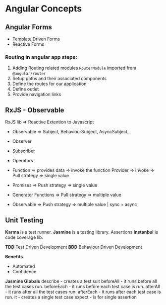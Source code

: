 # Angular Concepts

## Angular Forms
- Template Driven Forms
- Reactive Forms

### Routing in angular app steps:
1. Adding Routing related modules `RouterModule` imported from `@angular/router`
2. Setup paths and their associated components
3. Define the routes for our application
4. Define outlet
5. Provide navigation links

## RxJS - Observable
  RxJS lib => Reactive Extention to Javascript
- Observable => Subject, BehaviourSubject, AsyncSubject, 
- Observer
- Subscriber
- Operators

- Function => provides data => invoke the function Provider => Invoke => Pull strategy => single value
- Promises => Push strategy => single value
- Generator Functions => Pull strategy => multiple value
- Observable => Push strategy => multiple value | sync + async

## Unit Testing
**Karma** is a test runner.
**Jasmine** is a testing library. Assertions
**Instanbul** is code coverage lib.

**TDD** Test Driven Development
**BDD** Behaviour Driven Development

__Benefits__
- Automated
- Confidence

**Jasmine Globals**
describe    - creates a test suit
beforeAll   - it runs before all the test cases run.
beforeEach  - it runs before each test case is run.
afterAll    - it runs after all the test cases run.
afterEach   - it runs after each test case is run.
it          - creates a single test case
expect      - is for single assertion
